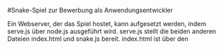 #Snake-Spiel zur Bewerbung als Anwendungsentwickler

Ein Webserver, der das Spiel hostet, kann aufgesetzt werden, indem serve.js über node.js ausgeführt wird. serve.js stellt die beiden anderen Dateien index.html und snake.js bereit. index.html ist über den <script>-Tag mit dem Code in Snake.js verknüpft. snake.js interagiert anschließend mit dem Canvas und dem Div der index.html.

PORT 1234, da ich nicht davon ausgehen kann, dass häufig verwendete Ports auf der Testmaschine frei sein werden.

Farben: Grün = Schlange/Snake/Player, Food wird durch eine PNG eines Apfels dargestellt. Diese skaliert sich ebenfalls nach den canvasDimensions, wie alles andere auch. Da die PNG des Apfels manchmal verzögert kam oder nicht angefordert werden konnte, habe ich diese nun etwas vom Aussehen her angepasst und lokal eingebunden. Ich habe die serve.js entsprechend angepasst, sodass diese den Request an die PNG nun verarbeiten und diese Datei bereitstellen kann.

Steuerung: W,A,S und D oder Pfeilteasten. Das Spiel wird begonnen, indem eine dieser Tasten gedrückt wird. Neustart nach Ende des Spiels über Leertaste.

Wie bei der letzten Version bleiben das "in sich hineinsteuern" deaktiviert sowie die Steuerung gleich.

Ich habe nun die Schwierigkeitsgrade easy, normal und hard hinzugefügt, welche diverse Parameter beeinflussen, wie die Spielfeldgröße, Spielgeschwindugkeit usw.
Dazu habe ich einen Parameter eingebaut, welcher auf dem Schwierigkeitsgrad easy dafür sorgt, dass das Essen nicht mehr an den Rand positioniert wird. Das macht das Spielen einfachher, da keine riskanten Manöver am Rand des Spielfelds gebraucht werden.
Die Schwierigkeit wird über eine HTML-Form angegeben und wird über die entsprechend angepasste URL von Snake.js erkannt. (Parameter über URL).

Dazu habe ich nun ein Score-System eingebaut, welches die eigenen Leistungen anhand von Cookies pro Schwierigkeitsgrad abspeichert.
Das bedeutet, es gibt pro Schwierigkeitsgrad einen Cookie mit dem Scoreboard. Diese laufen nach 3 Monaten ab.
Ich habe die Anzahl der gespeicherten HighScores auf 10 pro Cookie/Schwierigkeitsgrad beschränkt. (siehe variable maxHighScores).
Dazu werden die HighScores in absteigender Reihenfolge abgespeichert. Ich habe doppelte HighScores erlaubt.
Dazu kommt eine Abfrage, falls Cookies deaktiviert sein sollten, mit der Bitte, diese zu aktivieren, da sonst keine HighScores gespeichert werden koennen. Das Spiel sollte jedoch weiterhin funktionieren.


Pascal Siemer
